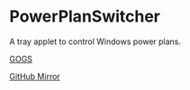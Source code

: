 # PowerPlanSwitcher
A tray applet to control Windows power plans.

[GOGS](https://box.rhowell.io/gogs/ryan/PowerPlanSwitcher/)

[GitHub Mirror](https://github.com/TheRyanHowell/PowerPlanSwitcher)
